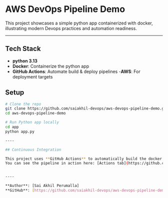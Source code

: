 # AWS DevOps Pipeline Demo

This project showcases a simple python app containerized with docker, illustrating modern Devops practices and automation readiness.

---

## Tech Stack
- **python 3.13**
- **Docker**: Containerize the python app
- **GitHub Actions**: Automate build & deploy pipelines
-**AWS**: For deployment targets

## Setup

```bash
# Clone the repo
git clone https://github.com/saiakhil-devops/aws-devops-pipeline-demo.git
cd aws-devops-pipeline-demo

# Run Python app locally
cd app
python app.py

----

## Continuous Integration

This project uses **GitHub Actions** to automatically build the docker image on every push to the `main` branch.
You can see the pipeline in action here: [Actions tab](https://github.com/saiakhil-devops/aws-devops-pipeline-demo/actions).


----

**Author**: [Sai Akhil Perumalla]
**GitHub**: [https://github.com/saiakhil-devops/aws-devops-pipeline-demo](https://github.com/saiakhil-devops/aws-devops-pipeline-demo)
